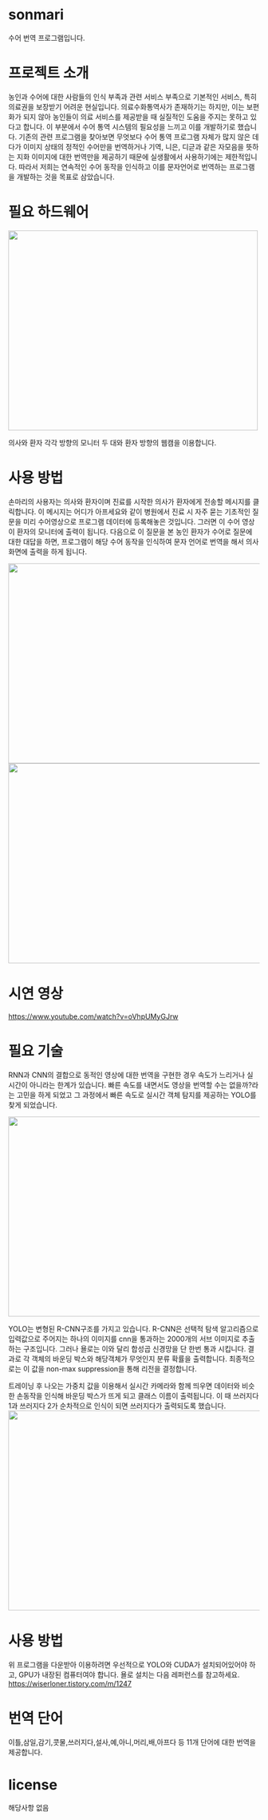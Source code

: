 # sonmari
수어 번역 프로그램입니다.

# 프로젝트 소개
농인과 수어에 대한 사람들의 인식 부족과 관련 서비스 부족으로 기본적인 서비스, 특히 의료권을 보장받기 어려운 현실입니다. 의료수화통역사가 존재하기는 하지만, 이는 보편화가 되지 않아 농인들이 의료 서비스를 제공받을 때 실질적인 도움을 주지는 못하고 있다고 합니다.
이 부분에서 수어 통역 시스템의 필요성을 느끼고 이를 개발하기로 했습니다. 기존의 관련 프로그램을 찾아보면 무엇보다 수어 통역 프로그램 자체가 많지 않은 데다가  이미지 상태의 정적인 수어만을 번역하거나 기역, 니은, 디귿과 같은 자모음을 뜻하는 지화 이미지에 대한 번역만을 제공하기 때문에 실생활에서 사용하기에는 제한적입니다. 따라서 저희는 연속적인 수어 동작을 인식하고 이를 문자언어로 번역하는 프로그램을 개발하는 것을 목표로 삼았습니다.

# 필요 하드웨어
<img src="https://user-images.githubusercontent.com/74365895/120751737-7f0d7080-c543-11eb-95da-89724a2c51e9.jpg"  width="500" height="400">

의사와 환자 각각 방향의 모니터 두 대와 환자 방향의 웹캠을 이용합니다.

# 사용 방법
손마리의 사용자는 의사와 환자이며 진료를 시작한 의사가 환자에게 전송할 메시지를 클릭합니다. 이 메시지는 어디가 아프세요와 같이 병원에서 진료 시 자주 묻는 기초적인 질문을 미리 수어영상으로 프로그램 데이터에 등록해놓은 것입니다. 그러면 이 수어 영상이 환자의 모니터에 출력이 됩니다. 다음으로 이 질문을 본 농인 환자가 수어로 질문에 대한 대답을 하면, 프로그램이 해당 수어 동작을 인식하여 문자 언어로 번역을 해서 의사 화면에 출력을 하게 됩니다. 

<img src="https://user-images.githubusercontent.com/74365895/120751974-d7447280-c543-11eb-9afa-c0a896c8b74c.png"  width="800" height="400">
<img src="https://user-images.githubusercontent.com/74365895/120751990-dc092680-c543-11eb-88fd-e800d170ec9e.png"  width="600" height="400">

# 시연 영상
https://www.youtube.com/watch?v=oVhpUMyGJrw

# 필요 기술
RNN과 CNN의 결합으로 동적인 영상에 대한 번역을 구현한 경우 속도가 느리거나 실시간이 아니라는 한계가 있습니다. 빠른 속도를 내면서도 영상을 번역할 수는 없을까?라는 고민을 하게 되었고 그 과정에서 빠른 속도로 실시간 객체 탐지를 제공하는 YOLO를 찾게 되었습니다.

<img src="https://user-images.githubusercontent.com/74365895/120753068-977e8a80-c545-11eb-8ac1-7914844aac8c.png"  width="800" height="400">

YOLO는 변형된 R-CNN구조를 가지고 있습니다. R-CNN은 선택적 탐색 알고리즘으로 입력값으로 주어지는 하나의 이미지를 cnn을 통과하는 2000개의 서브 이미지로 추출하는 구조입니다. 그러나 욜로는 이와 달리 합성곱 신경망을 단 한번 통과 시킵니다. 결과로 각 객체의 바운딩 박스와 해당객체가 무엇인지 분류 확률을 출력합니다. 최종적으로는 이 값을 non-max suppression을 통해 리전을 결정합니다.

트레이닝 후 나오는 가중치 값을 이용해서 실시간 카메라와 함께 띄우면 데이터와 비슷한 손동작을 인식해 바운딩 박스가 뜨게 되고 클래스 이름이 출력됩니다. 이 때 쓰러지다 1과 쓰러지다 2가 순차적으로 인식이 되면 쓰러지다가 출력되도록 했습니다.
<img src="https://user-images.githubusercontent.com/74365895/120752859-4a9ab400-c545-11eb-9f7b-ce19e137ae6f.png"  width="800" height="400">

# 사용 방법
위 프로그램을 다운받아 이용하려면 우선적으로 YOLO와 CUDA가 설치되어있어야 하고, GPU가 내장된 컴퓨터여야 합니다.
욜로 설치는 다음 레퍼런스를 참고하세요.
https://wiserloner.tistory.com/m/1247

# 번역 단어
이틀,삼일,감기,콧물,쓰러지다,설사,예,아니,머리,배,아프다 등 11개 단어에 대한 번역을 제공합니다.


# license
해당사항 없음


